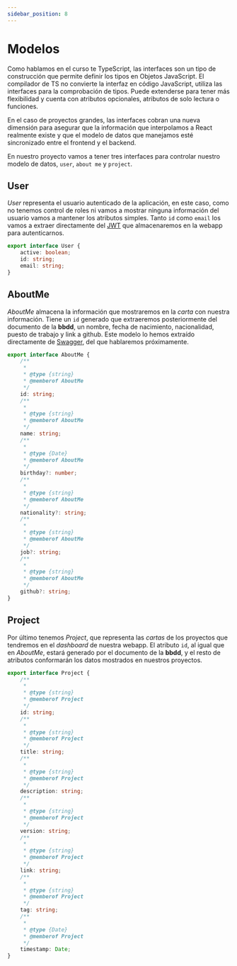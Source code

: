 ```yaml
---
sidebar_position: 8
---
```


# Modelos

Como hablamos en el curso te TypeScript, las interfaces son un tipo de construcción que permite definir los tipos en Objetos JavaScript. El compilador de TS no convierte la interfaz en código JavaScript, utiliza las interfaces para la comprobación de tipos.
Puede extenderse para tener más flexibilidad y cuenta con atributos opcionales, atributos de solo lectura o funciones.

En el caso de proyectos grandes, las interfaces cobran una nueva dimensión para asegurar que la información que interpolamos a React realmente existe y que el modelo de datos que manejamos esté sincronizado entre el frontend y el backend.

En nuestro proyecto vamos a tener tres interfaces para controlar nuestro modelo de datos, `user`, `about me` y `project`.

## User

*User* representa el usuario autenticado de la aplicación, en este caso, como no tenemos control de roles ni vamos a mostrar ninguna información del usuario vamos a mantener los atributos simples. Tanto `id` como `email` los vamos a extraer directamente del [JWT](../backend/jwt.md) que almacenaremos en la webapp para autenticarnos.

```ts title="src/model/user.ts"
export interface User {
    active: boolean;
    id: string;
    email: string;
}
```

## AboutMe

*AboutMe* almacena la información que mostraremos en la *carta* con nuestra información. Tiene un `id` generado que extraeremos posteriormente del documento de la **bbdd**, un nombre, fecha de nacimiento, nacionalidad, puesto de trabajo y link a github. Este modelo lo hemos extraído directamente de [Swagger](../backend/swagger.md), del que hablaremos próximamente.

```ts title="src/model/aboutme.ts"
export interface AboutMe {
    /**
     * 
     * @type {string}
     * @memberof AboutMe
     */
    id: string;
    /**
     * 
     * @type {string}
     * @memberof AboutMe
     */
    name: string;
    /**
     * 
     * @type {Date}
     * @memberof AboutMe
     */
    birthday?: number;
    /**
     * 
     * @type {string}
     * @memberof AboutMe
     */
    nationality?: string;
    /**
     * 
     * @type {string}
     * @memberof AboutMe
     */
    job?: string;
    /**
     * 
     * @type {string}
     * @memberof AboutMe
     */
    github?: string;
}
```

## Project

Por último tenemos *Project*, que representa las *cartas* de los proyectos que tendremos en el *dashboard* de nuestra webapp. El atributo `id`, al igual que en *AboutMe*, estará generado por el documento de la **bbdd**, y el resto de atributos conformarán los datos mostrados en nuestros proyectos.

```ts title="src/model/project.ts"
export interface Project {
    /**
     * 
     * @type {string}
     * @memberof Project
     */
    id: string;
    /**
     * 
     * @type {string}
     * @memberof Project
     */
    title: string;
    /**
     * 
     * @type {string}
     * @memberof Project
     */
    description: string;
    /**
     * 
     * @type {string}
     * @memberof Project
     */
    version: string;
    /**
     * 
     * @type {string}
     * @memberof Project
     */
    link: string;
    /**
     * 
     * @type {string}
     * @memberof Project
     */
    tag: string;
    /**
     * 
     * @type {Date}
     * @memberof Project
     */
    timestamp: Date;
}
```
